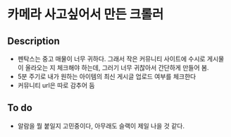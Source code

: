 # 카메라 사고싶어서 만든 크롤러

## Description
- 펜탁스는 중고 매물이 너무 귀하다. 그래서 작은 커뮤니티 사이트에 수시로 게시물이 올라오는 지
체크해야 하는데, 그러기 너무 귀찮아서 간단하게 만들어 봄.
- 5분 주기로 내가 원하는 아이템의 최신 게시글 업로드 여부를 체크한다
- 커뮤니티 url은 따로 감추어 둠
 
## To do
- 알람을 뭘 붙일지 고민중이다, 아무래도 슬랙이 제일 나을 것 같다.

